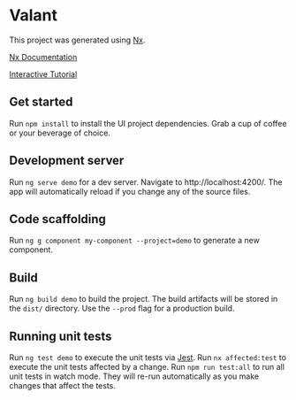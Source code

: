 # Valant

This project was generated using [Nx](https://nx.dev).

[Nx Documentation](https://nx.dev/angular)

[Interactive Tutorial](https://nx.dev/angular/tutorial/01-create-application)

## Get started

Run `npm install` to install the UI project dependencies. Grab a cup of coffee or your beverage of choice.

## Development server

Run `ng serve demo` for a dev server. Navigate to http://localhost:4200/. The app will automatically reload if you change any of the source files.

## Code scaffolding

Run `ng g component my-component --project=demo` to generate a new component.

## Build

Run `ng build demo` to build the project. The build artifacts will be stored in the `dist/` directory. Use the `--prod` flag for a production build.

## Running unit tests

Run `ng test demo` to execute the unit tests via [Jest](https://jestjs.io).
Run `nx affected:test` to execute the unit tests affected by a change.
Run `npm run test:all` to run all unit tests in watch mode. They will re-run automatically as you make changes that affect the tests.
